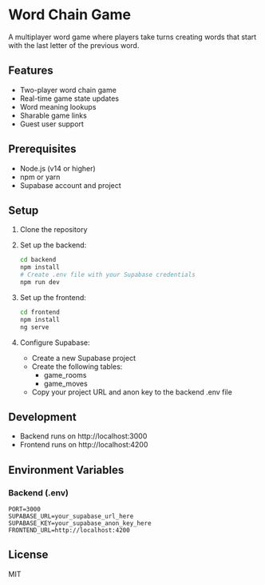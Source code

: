 # Word Chain Game

A multiplayer word game where players take turns creating words that start with the last letter of the previous word.

## Features

- Two-player word chain game
- Real-time game state updates
- Word meaning lookups
- Sharable game links
- Guest user support

## Prerequisites

- Node.js (v14 or higher)
- npm or yarn
- Supabase account and project

## Setup

1. Clone the repository
2. Set up the backend:
   ```bash
   cd backend
   npm install
   # Create .env file with your Supabase credentials
   npm run dev
   ```

3. Set up the frontend:
   ```bash
   cd frontend
   npm install
   ng serve
   ```

4. Configure Supabase:
   - Create a new Supabase project
   - Create the following tables:
     - game_rooms
     - game_moves
   - Copy your project URL and anon key to the backend .env file

## Development

- Backend runs on http://localhost:3000
- Frontend runs on http://localhost:4200

## Environment Variables

### Backend (.env)
```
PORT=3000
SUPABASE_URL=your_supabase_url_here
SUPABASE_KEY=your_supabase_anon_key_here
FRONTEND_URL=http://localhost:4200
```

## License

MIT